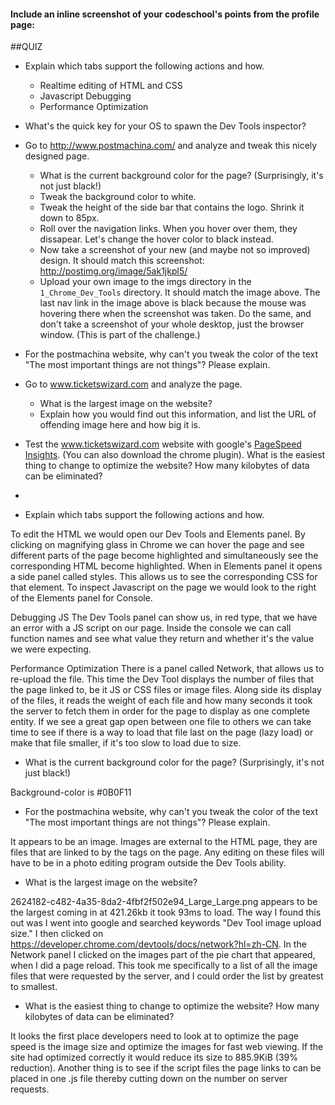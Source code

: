 #### Include an inline screenshot of your codeschool's points from the profile page:

<!-- Modify the Markdown to include your answers. Don't delete the questions! -->

##QUIZ
* Explain which tabs support the following actions and how.
  * Realtime editing of HTML and CSS 
  * Javascript Debugging
  * Performance Optimization 

* What's the quick key for your OS to spawn the Dev Tools inspector?

* Go to http://www.postmachina.com/ and analyze and tweak this nicely designed page.
  * What is the current background color for the page?  (Surprisingly, it's not just black!)
  * Tweak the background color to white.
  * Tweak the height of the side bar that contains the logo.  Shrink it down to 85px.
  * Roll over the navigation links.  When you hover over them, they dissapear.  Let's change the hover color to black instead.
  * Now take a screenshot of your new (and maybe not so improved) design.  It should match this screenshot: http://postimg.org/image/5ak1jkpl5/
  * Upload your own image to the imgs directory in the `1_Chrome_Dev_Tools` directory.  It should match the image above. The last nav link in the image above is black because the mouse was hovering there when the screenshot was taken. Do the same, and don't take a screenshot of your whole desktop, just the browser window. (This is part of the challenge.)

* For the postmachina website, why can't you tweak the color of the text "The most important things are not things"?  Please explain.

* Go to www.ticketswizard.com and analyze the page.  
  * What is the largest image on the website? 
  * Explain how you would find out this information, and list the URL of offending image here and how big it is.

* Test the www.ticketswizard.com website with google's [PageSpeed Insights](http://www.ticketswizard.com/).  (You can also download the chrome plugin).  What is the easiest thing to change to optimize the website?  How many kilobytes of data can be eliminated?
* 



* Explain which tabs support the following actions and how.

To edit the HTML we would open our Dev Tools and Elements panel. By clicking on magnifying glass in Chrome we can hover the page and see different parts of the page become highlighted and simultaneously see the corresponding HTML become highlighted.
When in Elements panel it opens a side panel called styles. This allows us to see the corresponding CSS for that element.
To inspect Javascript on the page  we would look to the right of the Elements panel for Console. 

Debugging JS
The Dev Tools panel can show us, in red type, that we have an error with a JS script on our page. Inside the console we can call function names and see what value they return and whether it's the value we were expecting. 

Performance Optimization
There is a panel called Network, that allows us to re-upload the file. This time the Dev Tool displays the number of files that the page linked to, be it JS or CSS files or image files. Along side its display of the files, it reads the weight of each file and how many seconds it took the server to fetch them in order for the page to display as one complete entity. If we see a great gap open between one file to others we can take time to see if there is a way to load that file last on the page (lazy load) or make that file smaller, if it's too slow to load due to size.


* What is the current background color for the page? (Surprisingly, it's not just black!)
 
Background-color is #0B0F11


* For the postmachina website, why can't you tweak the color of the text "The most important things are not things"? Please explain.

It appears to be an image. Images are external to the HTML page, they are files that are linked to by the tags on the page. Any editing on these files will have to be in a photo editing program outside the Dev Tools ability.


* What is the largest image on the website? 

2624182-c482-4a35-8da2-4fbf2f502e94_Large_Large.png appears to be the largest coming in at  421.26kb it took 93ms to load.
The way I found this out was I went into google and searched keywords "Dev Tool image upload size." 
I then clicked on https://developer.chrome.com/devtools/docs/network?hl=zh-CN. In the Network panel I clicked on the images part of the pie chart that appeared, when I did a page reload. This took me specifically to a list of all the image files that were requested by the server, and I could order the list by greatest to smallest.

* What is the easiest thing to change to optimize the website?  How many kilobytes of data can be eliminated?

It looks the first place developers need to look at to optimize the page speed is the image size and optimize the images for fast web viewing. If the site had optimized correctly it would reduce its size to 885.9KiB (39% reduction).
Another thing is to see if the script files the page links to can be placed in one .js file thereby cutting down on the number on server requests.
